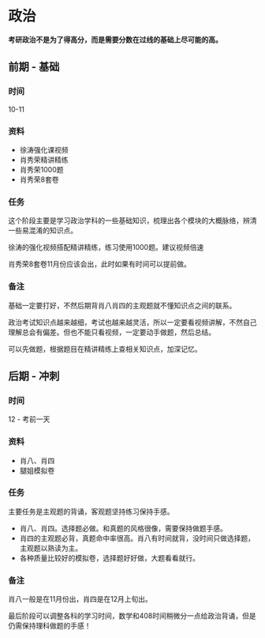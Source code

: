 # 政治

**考研政治不是为了得高分，而是需要分数在过线的基础上尽可能的高。**

## 前期 - 基础

### 时间

10-11

### 资料

- 徐涛强化课视频
- 肖秀荣精讲精练
- 肖秀荣1000题
- 肖秀荣8套卷

### 任务

这个阶段主要是学习政治学科的一些基础知识，梳理出各个模块的大概脉络，辨清一些易混淆的知识点。

徐涛的强化视频搭配精讲精练，练习使用1000题。建议视频倍速

肖秀荣8套卷11月份应该会出，此时如果有时间可以提前做。

### 备注

基础一定要打好，不然后期背肖八肖四的主观题就不懂知识点之间的联系。

政治考试知识点越来越细，考试也越来越灵活，所以一定要看视频讲解，不然自己理解总会有偏差。但也不能只看视频，一定要动手做题，然后总结。

可以先做题，根据题目在精讲精练上查相关知识点，加深记忆。

## 后期 - 冲刺

### 时间

12 - 考前一天

### 资料

- 肖八、肖四
- 腿姐模拟卷

### 任务

主要任务是主观题的背诵，客观题坚持练习保持手感。

- 肖八、肖四。选择题必做。和真题的风格很像，需要保持做题手感。
- 肖四的主观题必背，真题命中率很高。肖八有时间就背，没时间只做选择题，主观题以熟读为主。
- 各种质量比较好的模拟卷，选择题好好做，大题看看就行。

### 备注

肖八一般是在11月份出，肖四是在12月上旬出。

最后阶段可以调整各科的学习时间，数学和408时间稍微分一点给政治背诵，但是仍需保持理科做题的手感！